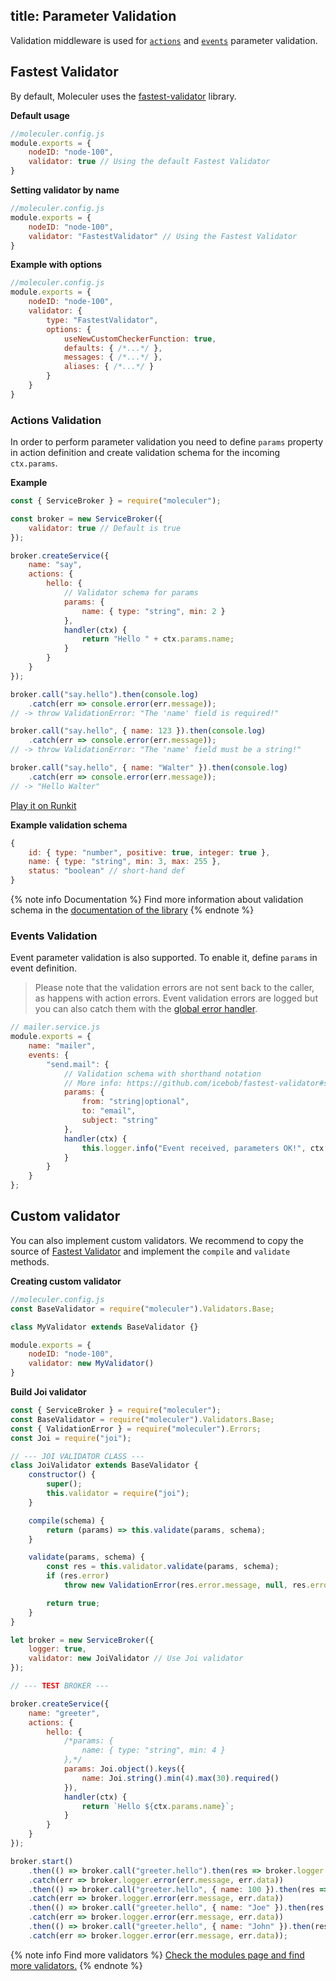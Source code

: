 title: Parameter Validation
---

Validation middleware is used for [`actions`](actions.html) and [`events`](events.html) parameter validation.

## Fastest Validator
By default, Moleculer uses the [fastest-validator](https://github.com/icebob/fastest-validator) library.

**Default usage**
```js
//moleculer.config.js
module.exports = {
    nodeID: "node-100",
    validator: true // Using the default Fastest Validator
}
```

**Setting validator by name**
```js
//moleculer.config.js
module.exports = {
    nodeID: "node-100",
    validator: "FastestValidator" // Using the Fastest Validator
}
```

**Example with options**
```js
//moleculer.config.js
module.exports = {
    nodeID: "node-100",
    validator: {
        type: "FastestValidator",
        options: {
            useNewCustomCheckerFunction: true,
            defaults: { /*...*/ },
            messages: { /*...*/ },
            aliases: { /*...*/ }
        }
    }
}
```

### Actions Validation
In order to perform parameter validation you need to define `params` property in action definition and create validation schema for the incoming `ctx.params`.

**Example**
```js
const { ServiceBroker } = require("moleculer");

const broker = new ServiceBroker({
    validator: true // Default is true
});

broker.createService({
    name: "say",
    actions: {
        hello: {
            // Validator schema for params
            params: {
                name: { type: "string", min: 2 }
            },
            handler(ctx) {
                return "Hello " + ctx.params.name;
            }
        }
    }
});

broker.call("say.hello").then(console.log)
    .catch(err => console.error(err.message));
// -> throw ValidationError: "The 'name' field is required!"

broker.call("say.hello", { name: 123 }).then(console.log)
    .catch(err => console.error(err.message));
// -> throw ValidationError: "The 'name' field must be a string!"

broker.call("say.hello", { name: "Walter" }).then(console.log)
    .catch(err => console.error(err.message));
// -> "Hello Walter"

```
[Play it on Runkit](https://runkit.com/icebob/moleculer-validation-example)

**Example validation schema**
```js
{
    id: { type: "number", positive: true, integer: true },
    name: { type: "string", min: 3, max: 255 },
    status: "boolean" // short-hand def
}
```

{% note info Documentation %}
Find more information about validation schema in the [documentation of the library](https://github.com/icebob/fastest-validator#readme)
{% endnote %}

### Events Validation
Event parameter validation is also supported. To enable it, define `params` in event definition.
> Please note that the validation errors are not sent back to the caller, as happens with action errors. Event validation errors are logged but you can also catch them with the [global error handler](broker.html#Global-error-handler).

```js
// mailer.service.js
module.exports = {
    name: "mailer",
    events: {
        "send.mail": {
            // Validation schema with shorthand notation
            // More info: https://github.com/icebob/fastest-validator#shorthand-definitions
            params: {
                from: "string|optional",
                to: "email",
                subject: "string"
            },
            handler(ctx) {
                this.logger.info("Event received, parameters OK!", ctx.params);
            }
        }
    }
};
```

## Custom validator
You can also implement custom validators. We recommend to copy the source of [Fastest Validator](https://github.com/moleculerjs/moleculer/blob/master/src/validators/fastest.js) and implement the `compile` and `validate` methods.

**Creating custom validator**
```js
//moleculer.config.js
const BaseValidator = require("moleculer").Validators.Base;

class MyValidator extends BaseValidator {}

module.exports = {
    nodeID: "node-100",
    validator: new MyValidator()
}
```

**Build Joi validator**
```js
const { ServiceBroker } = require("moleculer");
const BaseValidator = require("moleculer").Validators.Base;
const { ValidationError } = require("moleculer").Errors;
const Joi = require("joi");

// --- JOI VALIDATOR CLASS ---
class JoiValidator extends BaseValidator {
	constructor() {
		super();
		this.validator = require("joi");
	}

	compile(schema) {
		return (params) => this.validate(params, schema);
	}

	validate(params, schema) {
		const res = this.validator.validate(params, schema);
		if (res.error)
			throw new ValidationError(res.error.message, null, res.error.details);

		return true;
	}
}

let broker = new ServiceBroker({
	logger: true,
	validator: new JoiValidator // Use Joi validator
});

// --- TEST BROKER ---

broker.createService({
	name: "greeter",
	actions: {
		hello: {
			/*params: {
				name: { type: "string", min: 4 }
			},*/
			params: Joi.object().keys({
				name: Joi.string().min(4).max(30).required()
			}),
			handler(ctx) {
				return `Hello ${ctx.params.name}`;
			}
		}
	}
});

broker.start()
	.then(() => broker.call("greeter.hello").then(res => broker.logger.info(res)))
	.catch(err => broker.logger.error(err.message, err.data))
	.then(() => broker.call("greeter.hello", { name: 100 }).then(res => broker.logger.info(res)))
	.catch(err => broker.logger.error(err.message, err.data))
	.then(() => broker.call("greeter.hello", { name: "Joe" }).then(res => broker.logger.info(res)))
	.catch(err => broker.logger.error(err.message, err.data))
	.then(() => broker.call("greeter.hello", { name: "John" }).then(res => broker.logger.info(res)))
	.catch(err => broker.logger.error(err.message, err.data));
```

{% note info Find more validators %}
[Check the modules page and find more validators.](/modules.html#validation)
{% endnote %}